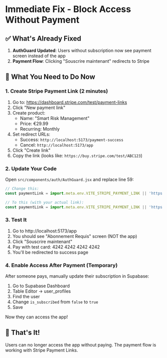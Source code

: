 # Immediate Fix - Block Access Without Payment

## ✅ What's Already Fixed

1. **AuthGuard Updated**: Users without subscription now see payment screen instead of the app
2. **Payment Flow**: Clicking "Souscrire maintenant" redirects to Stripe

## 🔧 What You Need to Do Now

### 1. Create Stripe Payment Link (2 minutes)

1. Go to: https://dashboard.stripe.com/test/payment-links
2. Click "New payment link"
3. Create product:
   - Name: "Smart Risk Management"
   - Price: €29.99
   - Recurring: Monthly
4. Set redirect URLs:
   - Success: `http://localhost:5173/payment-success`
   - Cancel: `http://localhost:5173/app`
5. Click "Create link"
6. Copy the link (looks like: `https://buy.stripe.com/test/ABC123`)

### 2. Update Your Code

Open `src/components/auth/AuthGuard.jsx` and replace line 59:
```javascript
// Change this:
const paymentLink = import.meta.env.VITE_STRIPE_PAYMENT_LINK || 'https://buy.stripe.com/test/YOUR_LINK_HERE'

// To this (with your actual link):
const paymentLink = import.meta.env.VITE_STRIPE_PAYMENT_LINK || 'https://buy.stripe.com/test/ABC123'
```

### 3. Test It

1. Go to http://localhost:5173/app
2. You should see "Abonnement Requis" screen (NOT the app)
3. Click "Souscrire maintenant"
4. Pay with test card: 4242 4242 4242 4242
5. You'll be redirected to success page

### 4. Enable Access After Payment (Temporary)

After someone pays, manually update their subscription in Supabase:

1. Go to Supabase Dashboard
2. Table Editor → user_profiles
3. Find the user
4. Change `is_subscribed` from `false` to `true`
5. Save

Now they can access the app!

## 🚀 That's It!

Users can no longer access the app without paying. The payment flow is working with Stripe Payment Links.